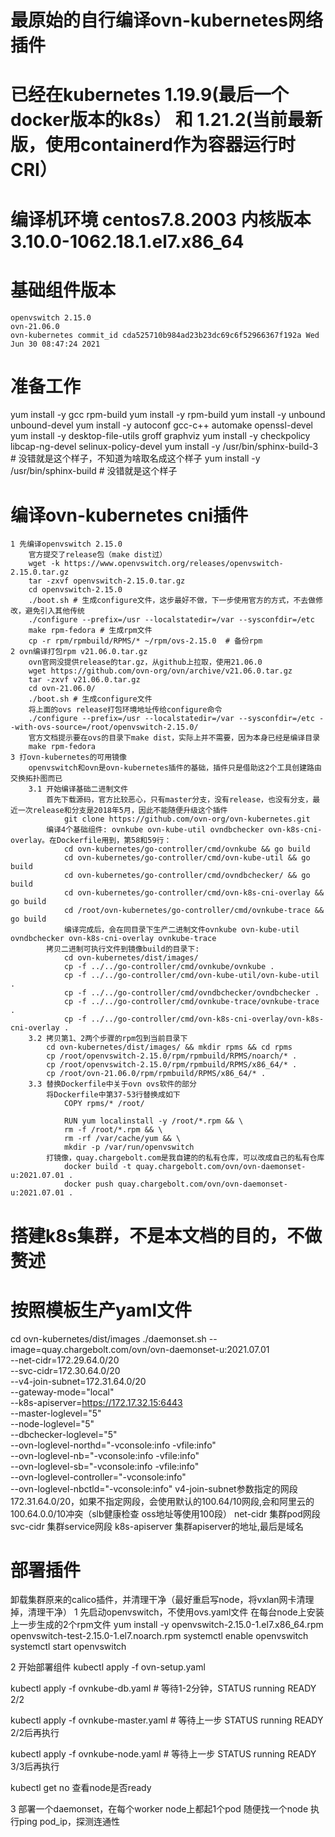 # 最原始的自行编译ovn-kubernetes网络插件
# 已经在kubernetes 1.19.9(最后一个docker版本的k8s） 和 1.21.2(当前最新版，使用containerd作为容器运行时CRI）
# 编译机环境  centos7.8.2003  内核版本 3.10.0-1062.18.1.el7.x86_64
# 基础组件版本
    openvswitch 2.15.0
    ovn-21.06.0
    ovn-kubernetes commit_id cda525710b984ad23b23dc69c6f52966367f192a Wed Jun 30 08:47:24 2021
    
# 准备工作
yum install -y gcc rpm-build
yum install -y rpm-build
yum install -y unbound unbound-devel
yum install -y autoconf gcc-c++ automake openssl-devel 
yum install -y desktop-file-utils groff graphviz
yum install -y checkpolicy libcap-ng-devel selinux-policy-devel
yum install -y /usr/bin/sphinx-build-3 # 没错就是这个样子，不知道为啥取名成这个样子
yum install -y /usr/bin/sphinx-build # 没错就是这个样子

# 编译ovn-kubernetes cni插件
    1 先编译openvswitch 2.15.0
        官方提交了release包（make dist过）
        wget -k https://www.openvswitch.org/releases/openvswitch-2.15.0.tar.gz
        tar -zxvf openvswitch-2.15.0.tar.gz
        cd openvswitch-2.15.0
        ./boot.sh # 生成configure文件，这步最好不做，下一步使用官方的方式，不去做修改，避免引入其他传统
        ./configure --prefix=/usr --localstatedir=/var --sysconfdir=/etc
        make rpm-fedora # 生成rpm文件
        cp -r rpm/rpmbuild/RPMS/* ~/rpm/ovs-2.15.0  # 备份rpm 
    2 ovn编译打包rpm v21.06.0.tar.gz
        ovn官网没提供release的tar.gz，从github上拉取，使用21.06.0
        wget https://github.com/ovn-org/ovn/archive/v21.06.0.tar.gz
        tar -zxvf v21.06.0.tar.gz
        cd ovn-21.06.0/
        ./boot.sh # 生成configure文件
        将上面的ovs release打包环境地址传给configure命令
        ./configure --prefix=/usr --localstatedir=/var --sysconfdir=/etc --with-ovs-source=/root/openvswitch-2.15.0/
        官方文档提示要在ovs的目录下make dist，实际上并不需要，因为本身已经是编译目录
        make rpm-fedora
    3 打ovn-kubernetes的可用镜像
        openvswitch和ovn是ovn-kubernetes插件的基础，插件只是借助这2个工具创建路由交换拓扑图而已
        3.1 开始编译基础二进制文件
            首先下载源码，官方比较恶心，只有master分支，没有release，也没有分支，最近一次release和分支是2018年5月，因此不能随便升级这个插件
                git clone https://github.com/ovn-org/ovn-kubernetes.git
            编译4个基础组件: ovnkube ovn-kube-util ovndbchecker ovn-k8s-cni-overlay。在Dockerfile用到，第58和59行：
                cd ovn-kubernetes/go-controller/cmd/ovnkube && go build
                cd ovn-kubernetes/go-controller/cmd/ovn-kube-util && go build
                cd ovn-kubernetes/go-controller/cmd/ovndbchecker/ && go build
                cd ovn-kubernetes/go-controller/cmd/ovn-k8s-cni-overlay && go build
                cd /root/ovn-kubernetes/go-controller/cmd/ovnkube-trace && go build
                编译完成后，会在同目录下生产二进制文件ovnkube ovn-kube-util ovndbchecker ovn-k8s-cni-overlay ovnkube-trace
            拷贝二进制可执行文件到镜像build的目录下: 
                cd ovn-kubernetes/dist/images/
                cp -f ../../go-controller/cmd/ovnkube/ovnkube .
                cp -f ../../go-controller/cmd/ovn-kube-util/ovn-kube-util .
                cp -f ../../go-controller/cmd/ovndbchecker/ovndbchecker .
                cp -f ../../go-controller/cmd/ovnkube-trace/ovnkube-trace .
                cp -f ../../go-controller/cmd/ovn-k8s-cni-overlay/ovn-k8s-cni-overlay .
        3.2 拷贝第1、2两个步骤的rpm包到当前目录下
            cd ovn-kubernetes/dist/images/ && mkdir rpms && cd rpms
            cp /root/openvswitch-2.15.0/rpm/rpmbuild/RPMS/noarch/* .
            cp /root/openvswitch-2.15.0/rpm/rpmbuild/RPMS/x86_64/* .
            cp /root/ovn-21.06.0/rpm/rpmbuild/RPMS/x86_64/* .
        3.3 替换Dockerfile中关于ovn ovs软件的部分
            将Dockerfile中第37-53行替换成如下
                COPY rpms/* /root/

                RUN yum localinstall -y /root/*.rpm && \
                rm -f /root/*.rpm && \
                rm -rf /var/cache/yum && \
                mkdir -p /var/run/openvswitch
            打镜像，quay.chargebolt.com是我自建的的私有仓库，可以改成自己的私有仓库
                docker build -t quay.chargebolt.com/ovn/ovn-daemonset-u:2021.07.01 .
                docker push quay.chargebolt.com/ovn/ovn-daemonset-u:2021.07.01 .
# 搭建k8s集群，不是本文档的目的，不做赘述

# 按照模板生产yaml文件
cd ovn-kubernetes/dist/images
./daemonset.sh --image=quay.chargebolt.com/ovn/ovn-daemonset-u:2021.07.01 \
    --net-cidr=172.29.64.0/20 \
    --svc-cidr=172.30.64.0/20 \
    --v4-join-subnet=172.31.64.0/20 \
    --gateway-mode="local" \
    --k8s-apiserver=https://172.17.32.15:6443 \
    --master-loglevel="5" \
    --node-loglevel="5" \
    --dbchecker-loglevel="5" \
    --ovn-loglevel-northd="-vconsole:info -vfile:info" \
    --ovn-loglevel-nb="-vconsole:info -vfile:info" \
    --ovn-loglevel-sb="-vconsole:info -vfile:info" \
    --ovn-loglevel-controller="-vconsole:info" \
    --ovn-loglevel-nbctld="-vconsole:info"
v4-join-subnet参数指定的网段172.31.64.0/20，如果不指定网段，会使用默认的100.64/10网段,会和阿里云的100.64.0.0/10冲突（slb健康检查 oss地址等使用100段）
net-cidr 集群pod网段
svc-cidr 集群service网段
k8s-apiserver 集群apiserver的地址,最后是域名

# 部署插件
卸载集群原来的calico插件，并清理干净（最好重启写node，将vxlan网卡清理掉，清理干净）
1 先启动openvswitch，不使用ovs.yaml文件
在每台node上安装上一步生成的2个rpm文件 yum install -y openvswitch-2.15.0-1.el7.x86_64.rpm openvswitch-test-2.15.0-1.el7.noarch.rpm
systemctl enable openvswitch
systemctl start openvswitch

2 开始部署组件
kubectl apply -f ovn-setup.yaml

kubectl apply -f ovnkube-db.yaml # 等待1-2分钟，STATUS running  READY 2/2

kubectl apply -f ovnkube-master.yaml # 等待上一步 STATUS running  READY 2/2后再执行

kubectl apply -f ovnkube-node.yaml # 等待上一步 STATUS running  READY 3/3后再执行

kubectl get no 查看node是否ready

3 部署一个daemonset，在每个worker node上都起1个pod
随便找一个node 执行ping pod_ip，探测连通性
